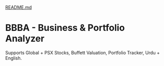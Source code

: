 [README.md](https://github.com/user-attachments/files/21957874/README.md)
# BBBA - Business & Portfolio Analyzer

Supports Global + PSX Stocks, Buffett Valuation, Portfolio Tracker, Urdu + English.
